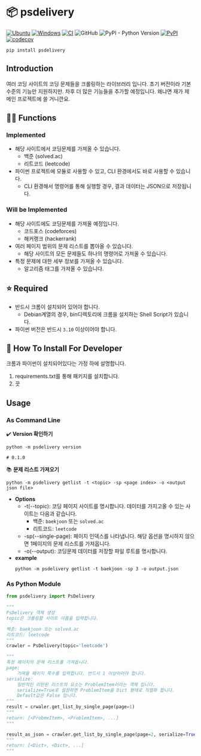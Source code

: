 # 📦 psdelivery

[![Ubuntu](https://github.com/team-angeline/psdelivery/actions/workflows/test-ubuntu.yml/badge.svg)](https://github.com/team-angeline/psdelivery/actions/workflows/test-ubuntu.yml)
[![Windows](https://github.com/team-angeline/psdelivery/actions/workflows/test-windows.yml/badge.svg)](https://github.com/team-angeline/psdelivery/actions/workflows/test-windows.yml)
[![CI](https://github.com/team-angeline/psdelivery/actions/workflows/ci.yml/badge.svg)](https://github.com/team-angeline/psdelivery/actions/workflows/ci.yml)
![GitHub](https://img.shields.io/github/license/team-angeline/psdelivery)
![PyPI - Python Version](https://img.shields.io/pypi/pyversions/psdelivery?logo=python&logoColor=white)
[![PyPI](https://img.shields.io/pypi/v/psdelivery?label=pypi%20package&logo=pypi&logoColor=white)](https://pypi.org/project/psdelivery)
[![codecov](https://codecov.io/gh/team-angeline/psdelivery/branch/main/graph/badge.svg?token=LFC7Z4PGCT)](https://codecov.io/gh/team-angeline/psdelivery)

```shell
pip install psdelivery
```

## Introduction 
여러 코딩 사이트의 코딩 문제들을 크롤링하는 라이브러리 입니다. 초기 버전이라 기본 수준의 기능만 지원하지만. 차후 더 많은 기능들을 추가할 예정입니다. 왜냐면 재가 제 메인 프로젝트에 쓸 거니깐요.

## 🙋‍♂️ Functions

### Implemented
* 해당 사이트에서 코딩문제를 가져올 수 있습니다.
    * 백준 (solved.ac)
    * 리트코드 (leetcode)
* 파이썬 프로젝트에 모듈로 사용할 수 있고, CLI 환경에서도 바로 사용할 수 있습니다.
    * CLI 환경해서 명령어를 통해 실행할 경우, 결과 데이터는 JSON으로 저장됩니다.

### Will be Implemented
* 해당 사이트에도 코딩문제를 가져올 예정입니다.
    * 코드포스 (codeforces)
    * 해커랭크 (hackerrank)
* 여러 페이지 범위의 문제 리스트를 뽑아올 수 있습니다.
    * 해당 사이트의 모든 문제들도 하나의 명령어로 가져올 수 있습니다.
* 특정 문제에 대한 세부 정보를 가져올 수 있습니다.
    * 알고리즘 태그를 가져올 수 있습니다.

## ⭐ Required
* 반드시 크롬이 설치되어 있어야 합니다.
    * Debian계열의 경우, bin디렉토리에 크롬을 설치하는 Shell Script가 있습니다.
* 파이썬 버전은 반드시 ```3.10``` 이상이어야 합니다.

## 💽 How To Install For Developer
크롬과 파이썬이 설치되어있다는 가정 하에 설명합니다.

1. requirements.txt를 통해 패키지를 설치합니다.
2. 끗

## Usage
### As Command Line
✔️ **Version 확인하기**
```shell
python -m psdelivery version

# 0.1.0
```

📚 **문제 리스트 가져오기**
```
python -m psdelivery getlist -t <topic> -sp <page index> -o <output json file>
```
* **Options**
    * -t(--topic): 코딩 페이지 사이트를 명시합니다. 데이터를 가지고올 수 있는 사이트는 다음과 같습니다.
        * 백준: ```baekjoon``` 또는 ```solved.ac```
        * 리트코드: ```leetcode```
    * -sp(--single-page): 페이지 인덱스를 나타냅니다. 해당 옵션을 명시하지 않으면 1페이지의 문제 리스트를 가져옵니다.
    * -o(--output): 코딩문제 데이터를 저장할 파일 루트를 명시합니다.
* **example**
    ```
    python -m psdelivery getlist -t baekjoon -sp 3 -o output.json
    ```

### As Python Module

```python
from psdelivery import PsDelivery

"""
PsDelivery 객체 생성
topic은 크롤링할 사이트 이름을 입력합니다.

백준: baekjoon 또는 solved.ac
리트코드: leetcode
"""
crawler = PsDelivery(topic='leetcode')

"""
특정 페이지의 문제 리스트를 가져옵니다.
page:
    가져올 페이지 쪽수를 입력합니다. 반드시 1 이상이어야 합니다.
serialize:
    일반적인 리턴된 리스트의 요소는 ProblemItem이라는 객체 입니다. 
    serialize=True로 설정하면 ProblemItem을 Dict 형태로 직렬화 합니다. 
    Default값은 False 입니다.
"""
result = crwaler.get_list_by_single_page(page=1)
"""
return: [<ProbmeItem>, <ProblemItem>, ...]
"""

result_as_json = crawler.get_list_by_single_page(page=2, serialize=True)
"""
return: [<Dict>, <Dict>, ...]
"""
```
